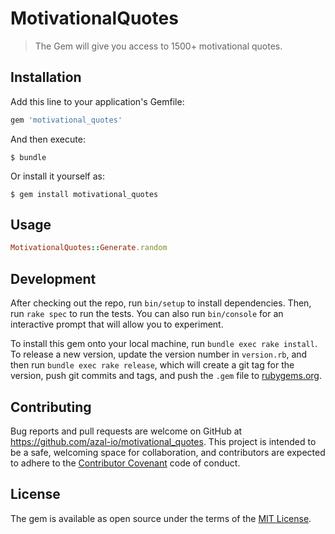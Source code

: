 # MotivationalQuotes

> The Gem will give you access to 1500+ motivational quotes.

## Installation

Add this line to your application's Gemfile:

```ruby
gem 'motivational_quotes'
```

And then execute:

    $ bundle

Or install it yourself as:

    $ gem install motivational_quotes

## Usage
```ruby
MotivationalQuotes::Generate.random
```

## Development

After checking out the repo, run `bin/setup` to install dependencies. Then, run `rake spec` to run the tests. You can also run `bin/console` for an interactive prompt that will allow you to experiment.

To install this gem onto your local machine, run `bundle exec rake install`. To release a new version, update the version number in `version.rb`, and then run `bundle exec rake release`, which will create a git tag for the version, push git commits and tags, and push the `.gem` file to [rubygems.org](https://rubygems.org).

## Contributing

Bug reports and pull requests are welcome on GitHub at https://github.com/azal-io/motivational_quotes. This project is intended to be a safe, welcoming space for collaboration, and contributors are expected to adhere to the [Contributor Covenant](http://contributor-covenant.org) code of conduct.


## License

The gem is available as open source under the terms of the [MIT License](http://opensource.org/licenses/MIT).

